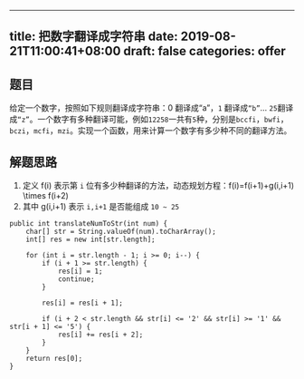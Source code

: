 
---
title: 把数字翻译成字符串
date: 2019-08-21T11:00:41+08:00
draft: false
categories: offer
---


## 题目

给定一个数字，按照如下规则翻译成字符串：0 翻译成“a”，`1` 翻译成`“b”`… `25`翻译成`“z”`。一个数字有多种翻译可能，例如`12258`一共有`5`种，分别是`bccfi`，`bwfi`，`bczi`，`mcfi`，`mzi`。实现一个函数，用来计算一个数字有多少种不同的翻译方法。

## 解题思路

  1. 定义 <katex>f(i)<katex> 表示第 `i` 位有多少种翻译的方法，动态规划方程：<katex>f(i)=f(i+1)+g(i,i+1) \times f(i+2)<katex>
  2. 其中 <katex>g(i,i+1)<katex> 表示 `i,i+1` 是否能组成 `10 ~ 25`

```
public int translateNumToStr(int num) {
    char[] str = String.valueOf(num).toCharArray();
    int[] res = new int[str.length];

    for (int i = str.length - 1; i >= 0; i--) {
        if (i + 1 >= str.length) {
            res[i] = 1;
            continue;
        }

        res[i] = res[i + 1];

        if (i + 2 < str.length && str[i] <= '2' && str[i] >= '1' && str[i + 1] <= '5') {
            res[i] += res[i + 2];
        }
    }
    return res[0];
}
```

